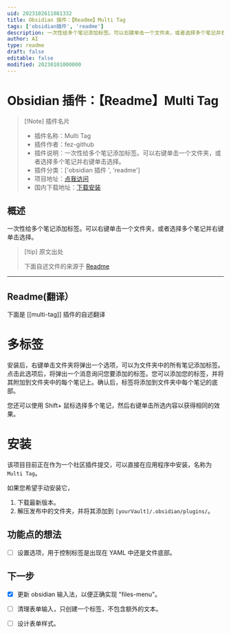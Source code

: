 ```yaml
---
uid: 2023102611081332
title: Obsidian 插件：【Readme】Multi Tag
tags: ['obsidian插件', 'readme']
description: 一次性给多个笔记添加标签。可以右键单击一个文件夹，或者选择多个笔记并右键单击选择。
author: AI
type: readme
draft: false
editable: false
modified: 20230101000000
---
```


# Obsidian 插件：【Readme】Multi Tag

> [!Note] 插件名片
> - 插件名称：Multi Tag
> - 插件作者：fez-github
> - 插件说明：一次性给多个笔记添加标签。可以右键单击一个文件夹，或者选择多个笔记并右键单击选择。
> - 插件分类：['obsidian 插件 ', 'readme']
> - 项目地址：[点我访问](https://github.com/fez-github/obsidian-multi-tag)
> - 国内下载地址：[下载安装](https://pkmer.cn/products/plugin/pluginMarket/?multi-tag)

## 概述

一次性给多个笔记添加标签。可以右键单击一个文件夹，或者选择多个笔记并右键单击选择。

> [!tip] 原文出处
>
>下面自述文件的来源于 [Readme](https://ghproxy.net/https://raw.githubusercontent.com/fez-github/obsidian-multi-tag/master/README.md)
>

---

## Readme(翻译）

下面是 [[multi-tag]] 插件的自述翻译

# 多标签

安装后，右键单击文件夹将弹出一个选项，可以为文件夹中的所有笔记添加标签。点击此选项后，将弹出一个消息询问您要添加的标签。您可以添加您的标签，并将其附加到文件夹中的每个笔记上。确认后，标签将添加到文件夹中每个笔记的底部。

您还可以使用 Shift+ 鼠标选择多个笔记，然后右键单击所选内容以获得相同的效果。

# 安装

该项目目前正在作为一个社区插件提交，可以直接在应用程序中安装，名称为 `Multi Tag`。

如果您希望手动安装它，

  1. 下载最新版本。
  2. 解压发布中的文件夹，并将其添加到 `[yourVault]/.obsidian/plugins/`。

## 功能点的想法

- [ ] 设置选项，用于控制标签是出现在 YAML 中还是文件底部。

## 下一步

- [x] 更新 obsidian 输入法，以便正确实现 "files-menu"。
- [ ] 清理表单输入，只创建一个标签，不包含额外的文本。
- [ ] 设计表单样式。



